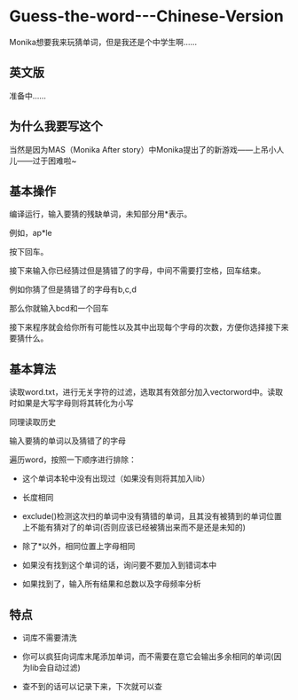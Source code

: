 # Guess-the-word---Chinese-Version
Monika想要我来玩猜单词，但是我还是个中学生啊……

## 英文版
准备中……

## 为什么我要写这个
当然是因为MAS（Monika After story）中Monika提出了的新游戏——上吊小人儿——过于困难啦~

## 基本操作
编译运行，输入要猜的残缺单词，未知部分用\*表示。

例如，ap\*le

按下回车。

接下来输入你已经猜过但是猜错了的字母，中间不需要打空格，回车结束。

例如你猜了但是猜错了的字母有b,c,d

那么你就输入bcd和一个回车

接下来程序就会给你所有可能性以及其中出现每个字母的次数，方便你选择接下来要猜什么。

## 基本算法
读取word.txt，进行无关字符的过滤，选取其有效部分加入vector<string>word中。读取时如果是大写字母则将其转化为小写

  同理读取历史

  输入要猜的单词以及猜错了的字母

  遍历word，按照一下顺序进行排除：

  * 这个单词本轮中没有出现过（如果没有则将其加入lib）

  * 长度相同

  * exclude()检测这次扫的单词中没有猜错的单词，且其没有被猜到的单词位置上不能有猜对了的单词(否则应该已经被猜出来而不是还是未知的)
  
  * 除了*以外，相同位置上字母相同
  
  * 如果没有找到这个单词的话，询问要不要加入到错词本中
  
  * 如果找到了，输入所有结果和总数以及字母频率分析

## 特点
  * 词库不需要清洗
  
  * 你可以疯狂向词库末尾添加单词，而不需要在意它会输出多余相同的单词(因为lib会自动过滤)
  
  * 查不到的话可以记录下来，下次就可以查
